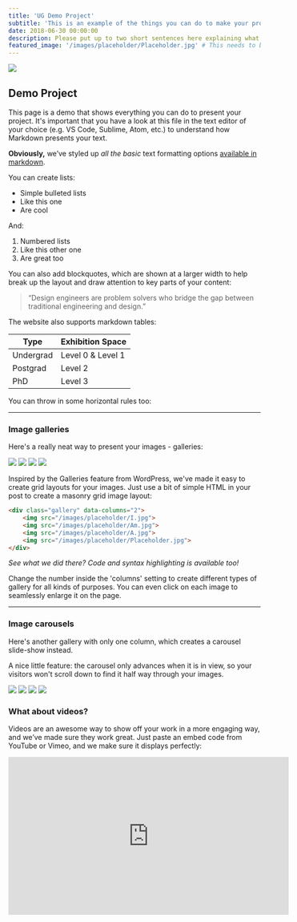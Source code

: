 ```yaml
---
title: 'UG Demo Project'
subtitle: 'This is an example of the things you can do to make your project look epic!'
date: 2018-06-30 00:00:00
description: Please put up to two short sentences here explaining what you're project is about. 
featured_image: '/images/placeholder/Placeholder.jpg' # This needs to be square and XXX by XXX pixels.
---
```


![](/images/placeholder/Hero.jpg)

## Demo Project

This page is a demo that shows everything you can do to present your project. It's important that you have a look at this file in the text editor of your choice (e.g. VS Code, Sublime, Atom, etc.) to understand how Markdown presents your text.


**Obviously,** we’ve styled up *all the basic* text formatting options [available in markdown](https://github.com/adam-p/markdown-here/wiki/Markdown-Cheatsheet).

You can create lists:

* Simple bulleted lists
* Like this one
* Are cool

And:

1. Numbered lists
2. Like this other one
3. Are great too

You can also add blockquotes, which are shown at a larger width to help break up the layout and draw attention to key parts of your content:

> “Design engineers are problem solvers who bridge the gap between traditional engineering and design.”

The website also supports markdown tables:

| Type                 | Exhibition Space          |
|----------------------|---------------------------|
| Undergrad  		   | Level 0 & Level 1     	   |      
| Postgrad  		   | Level 2 		       	   |
| PhD				   | Level 3		           |

You can throw in some horizontal rules too:

---

### Image galleries

Here's a really neat way to present your images - galleries:

<div class="gallery" data-columns="2">
	<img src="/images/placeholder/I.jpg">
	<img src="/images/placeholder/Am.jpg">
	<img src="/images/placeholder/A.jpg">
	<img src="/images/placeholder/Placeholder.jpg">
</div>

Inspired by the Galleries feature from WordPress, we've made it easy to create grid layouts for your images. Just use a bit of simple HTML in your post to create a masonry grid image layout:

```html
<div class="gallery" data-columns="2">
	<img src="/images/placeholder/I.jpg">
	<img src="/images/placeholder/Am.jpg">
	<img src="/images/placeholder/A.jpg">
	<img src="/images/placeholder/Placeholder.jpg">
</div>
```

*See what we did there? Code and syntax highlighting is available too!*

Change the number inside the 'columns' setting to create different types of gallery for all kinds of purposes. You can even click on each image to seamlessly enlarge it on the page.

---

### Image carousels

Here's another gallery with only one column, which creates a carousel slide-show instead.

A nice little feature: the carousel only advances when it is in view, so your visitors won't scroll down to find it half way through your images.

<div class="gallery" data-columns="1">
	<img src="/images/placeholder/I.jpg">
	<img src="/images/placeholder/Am.jpg">
	<img src="/images/placeholder/A.jpg">
	<img src="/images/placeholder/Placeholder.jpg">
</div>

### What about videos?

Videos are an awesome way to show off your work in a more engaging way, and we’ve made sure they work great. Just paste an embed code from YouTube or Vimeo, and we make sure it displays perfectly:

<iframe width="560" height="315" src="https://www.youtube.com/embed/fB53-pcwPNQ" frameborder="0" allow="accelerometer; autoplay; encrypted-media; gyroscope; picture-in-picture" allowfullscreen></iframe>